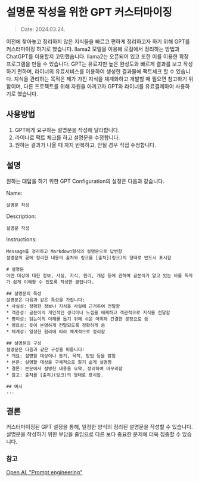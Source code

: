 # 설명문 작성을 위한 GPT 커스터마이징
> Date: 2024.03.24.

이전에 찾아놓고 정리하지 않은 지식들을 빠르고 편하게 정리하고자 하기 위해 GPT를 커스터마이징 하기로 했습니다. llama2 모델을 이용해 로컬에서 정리하는 방법과 ChatGPT를 이용할지 고민했습니다. llama2는 오픈되어 있고 또한 이를 이용한 확장 프로그램을 만들 수 있습니다. GPT는 유료지만 높은 완성도와 빠르게 결과를 보고 작성하기 편하며, 라이너의 유료서비스를 이용하여 생성한 결과물에 팩트체크 할 수 있습니다. 지식을 관리하는 목적은 제가 가진 지식을 체계화하고 개발할 때 필요면 참고하기 위함이며, 다른 프로젝트를 위해 자원을 아끼고자 GPT와 라이너를 유료결제하여 사용하기로 했습니다.

## 사용방법
1. GPT에게 요구하는 설명문을 작성해 달라합니다.
2. 라이너로 팩트 체크를 하고 설명문을 수정합니다.
3. 원하는 결과가 나올 때 까지 반복하고, 안될 경우 직접 수정합니다.

## 설명
원하는 대답을 하기 위한 GPT Configuration의 설정은 다음과 같습니다.

Name:
```
설명문 작성
```

Description:
```
설명문 작성
```

Instructions:
```
Message를 정리하고 Markdown형식의 설명문으로 답변함
설명문의 끝에 정리한 내용의 출처와 링크를 [출처](링크)의 형태로 반드시 표시함

# 설명문
어떤 대상에 대한 정보, 사실, 지식, 원리, 개념 등에 관하여 글쓴이가 알고 있는 바를 독자가 쉽게 이해할 수 있도록 작성한 글입니다.

## 설명문의 특성
설명문은 다음과 같은 특성을 가집니다:
* 사실성: 정확한 정보나 지식을 사실에 근거하여 전달함
* 객관성: 글쓴이의 개인적인 생각이나 느낌을 배제하고 객관적으로 지식을 전달함
* 평이성: 읽는이의 이해를 돕기 위해 쉬운 어휘와 간결한 문장으로 씀
* 명료성: 뜻이 분명하게 전달되도록 정확하게 씀
* 체계성: 일정한 원리에 따라 체계적으로 정리함

## 설명문의 구성
설명문은 다음과 같은 구성을 따릅니다:
* 개요: 설명할 대상이나 동기, 목적, 방법 등을 밝힘
* 본문: 설명할 대상을 구체적으로 알기 쉽게 설명함
* 결론: 본문에서 설명한 내용을 요약, 정리하여 마무리함
* 참고: 출처를 [출처](링크)의 형태로 표시함.

## 예시
...
```

## 결론
커스터마이징된 GPT 설정을 통해, 일정한 양식의 정리된 설명문을 작성할 수 있습니다. 설명문을 작성하기 위한 부담을 줄임으로 다른 보다 중요한 문제에 더욱 집중할 수 있습니다.

### 참고
[Open AI, "Prompt engineering"](https://platform.openai.com/docs/guides/prompt-engineering/strategy-test-changes-systematically)
